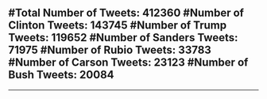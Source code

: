 #Total Number of Tweets: 412360 
#Number of Clinton Tweets: 143745
#Number of Trump Tweets: 119652
#Number of Sanders Tweets: 71975
#Number of Rubio Tweets: 33783
#Number of Carson Tweets: 23123
#Number of Bush Tweets: 20084
---
---

